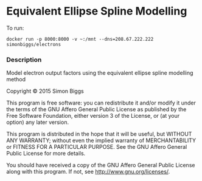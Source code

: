 # Equivalent Ellipse Spline Modelling

To run:

    docker run -p 8000:8000 -v ~:/mnt --dns=208.67.222.222 simonbiggs/electrons


### Description
Model electron output factors using the equivalent ellipse spline modelling method

Copyright &#169; 2015  Simon Biggs

This program is free software: you can redistribute it and/or modify
it under the terms of the GNU Affero General Public License as published
by the Free Software Foundation, either version 3 of the License, or
(at your option) any later version.

This program is distributed in the hope that it will be useful,
but WITHOUT ANY WARRANTY; without even the implied warranty of
MERCHANTABILITY or FITNESS FOR A PARTICULAR PURPOSE.  See the
GNU Affero General Public License for more details.

You should have received a copy of the GNU Affero General Public License
along with this program.  If not, see <http://www.gnu.org/licenses/>.
